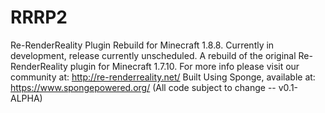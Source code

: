 # RRRP2
Re-RenderReality Plugin Rebuild for Minecraft 1.8.8. 
Currently in development, release currently unscheduled. 
A rebuild of the original Re-RenderReality plugin for Minecraft 1.7.10. 
For more info please visit our community at: http://re-renderreality.net/ 
Built Using Sponge, available at: https://www.spongepowered.org/ 
(All code subject to change -- v0.1-ALPHA) 